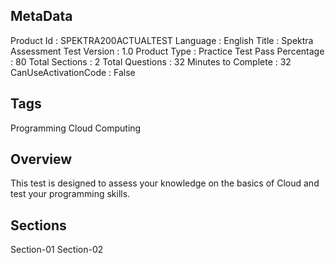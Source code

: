 ## MetaData
Product Id : SPEKTRA200ACTUALTEST
Language : English
Title : Spektra Assessment Test
Version : 1.0
Product Type : Practice Test
Pass Percentage : 80
Total Sections : 2
Total Questions : 32
Minutes to Complete : 32
CanUseActivationCode : False

## Tags
Programming
Cloud Computing

## Overview
This test is designed to assess your knowledge on the basics of Cloud and test your programming skills.

## Sections
Section-01
Section-02
